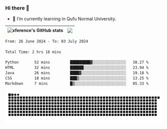 ### Hi there 👋

<!--
**xference/xference** is a ✨ _special_ ✨ repository because its `README.md` (this file) appears on your GitHub profile.

Here are some ideas to get you started:

- 🔭 I’m currently working on ...

- 👯 I’m looking to collaborate on ...
- 🤔 I’m looking for help with ...
- 💬 Ask me about ...
- 📫 How to reach me: ...
- 😄 Pronouns: ...
- ⚡ Fun fact: ...
-->
- 🌱 I’m currently learning in Qufu Normal University.


| <img src="https://github-readme-stats.vercel.app/api?username=xference&show_icons=true&theme=ambient_gradient" alt="xference's GitHub stats" align="center"/> | <img src="https://github-readme-streak-stats.herokuapp.com/?user=xference"  style="zoom:100%;" align="center"/> |
| ------------------------------------------------------------ | ------------------------------------------------------------ |

<!--START_SECTION:waka-->

```txt
From: 26 June 2024 - To: 03 July 2024

Total Time: 2 hrs 16 mins

Python       52 mins         █████████▓░░░░░░░░░░░░░░░   38.27 %
HTML         32 mins         ██████░░░░░░░░░░░░░░░░░░░   23.94 %
Java         26 mins         ████▓░░░░░░░░░░░░░░░░░░░░   19.18 %
CSS          18 mins         ███▒░░░░░░░░░░░░░░░░░░░░░   13.25 %
Markdown     7 mins          █▒░░░░░░░░░░░░░░░░░░░░░░░   05.33 %
```

<!--END_SECTION:waka-->

<picture>
  <source media="(prefers-color-scheme: dark)" srcset="https://raw.githubusercontent.com/xference/xference/output/github-contribution-grid-snake-dark.svg" />
  <source media="(prefers-color-scheme: light)" srcset="https://raw.githubusercontent.com/xference/xference/output/github-contribution-grid-snake.svg" />
  <img alt="github-snake" src="https://raw.githubusercontent.com/xference/xference/output/github-contribution-grid-snake.svg" />
</picture>
